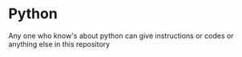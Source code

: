 # Python
Any one who know's about python can give instructions or codes or anything else in this repository
